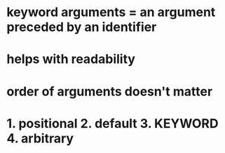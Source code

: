 # keyword arguments = an argument preceded by an identifier
#                     helps with readability
#                     order of arguments doesn't matter
#                     1. positional 2. default 3. KEYWORD 4. arbitrary